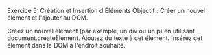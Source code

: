 Exercice 5: Création et Insertion d'Éléments
Objectif : Créer un nouvel élément et l'ajouter au DOM.

Créez un nouvel élément (par exemple, un div ou un p) en utilisant document.createElement.
Ajoutez du texte à cet élément.
Insérez cet élément dans le DOM à l'endroit souhaité.